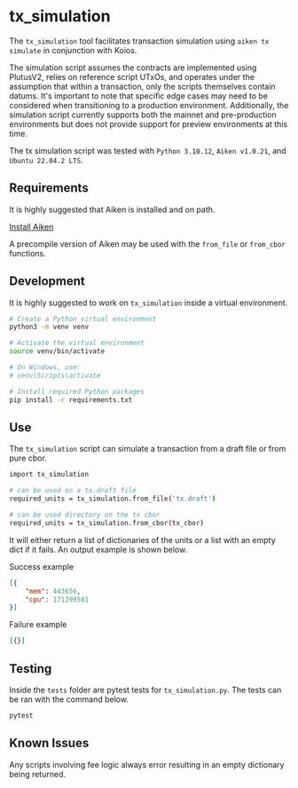 # tx_simulation

The `tx_simulation` tool facilitates transaction simulation using `aiken tx simulate` in conjunction with Koios. 

The simulation script assumes the contracts are implemented using PlutusV2, relies on reference script UTxOs, and operates under the assumption that within a transaction, only the scripts themselves contain datums. It's important to note that specific edge cases may need to be considered when transitioning to a production environment. Additionally, the simulation script currently supports both the mainnet and pre-production environments but does not provide support for preview environments at this time.

The tx simulation script was tested with `Python 3.10.12`, `Aiken v1.0.21`, and `Ubuntu 22.04.2 LTS`.

## Requirements

It is highly suggested that Aiken is installed and on path.

[Install Aiken](https://aiken-lang.org/installation-instructions)

A precompile version of Aiken may be used with the `from_file` or `from_cbor` functions. 

## Development

It is highly suggested to work on `tx_simulation` inside a virtual environment.

```bash
# Create a Python virtual environment
python3 -m venv venv

# Activate the virtual environment
source venv/bin/activate

# On Windows, use: 
# venv\Scripts\activate

# Install required Python packages
pip install -r requirements.txt
```

## Use

The `tx_simulation` script can simulate a transaction from a draft file or from pure cbor.

```bash
import tx_simulation

# can be used on a tx.draft file
required_units = tx_simulation.from_file('tx.draft')

# can be used directory on the tx cbor
required_units = tx_simulation.from_cbor(tx_cbor)
```

It will either return a list of dictionaries of the units or a list with an empty dict if it fails. An output example is shown below.

Success example
```json
[{
    "mem": 443656, 
    "cpu": 171399581
}]
```

Failure example
```json
[{}]
```

## Testing

Inside the `tests` folder are pytest tests for `tx_simulation.py`. The tests can be ran with the command below.

```bash
pytest
```

## Known Issues

Any scripts involving fee logic always error resulting in an empty dictionary being returned.